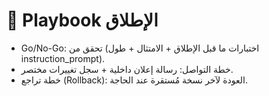 <!-- CMIS:START::RELEASE_PLAYBOOK -->
# 🚀 Playbook الإطلاق
- Go/No-Go: تحقق من (اختبارات ما قبل الإطلاق + الامتثال + طول instruction_prompt).
- خطة التواصل: رسالة إعلان داخلية + سجل تغييرات مختصر.
- خطة تراجع (Rollback): العودة لآخر نسخة مُستقرة عند الحاجة.
<!-- CMIS:END::RELEASE_PLAYBOOK -->
